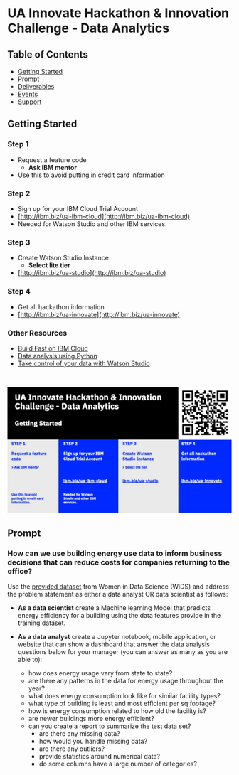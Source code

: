 # UA Innovate Hackathon & Innovation Challenge - Data Analytics


## Table of Contents
- [Getting Started](https://github.com/upkarlidder/ua-innovate/blob/main/README.md#getting-started)
- [Prompt](https://github.com/upkarlidder/ua-innovate/blob/main/README.md#prompt)
- [Deliverables]()
- [Events]()
- [Support]()

## Getting Started

### Step 1
- Request a feature code
   - **Ask IBM mentor**
- Use this to avoid putting in credit card information

### Step 2
- Sign up for your IBM Cloud Trial Account
- [http://ibm.biz/ua-ibm-cloud](http://ibm.biz/ua-ibm-cloud)
- Needed for Watson Studio and other IBM services.


### Step 3
- Create Watson Studio Instance
    - **Select lite tier**
- [http://ibm.biz/ua-studio](http://ibm.biz/ua-studio)

### Step 4
- Get all hackathon information
- [http://ibm.biz/ua-innovate](http://ibm.biz/ua-innovate)

### Other Resources
- [Build Fast on IBM Cloud](https://github.com/upkarlidder/ibmhacks)
- [Data analysis using Python](https://developer.ibm.com/learningpaths/data-analysis-using-python/)
- [Take control of your data with Watson Studio](https://developer.ibm.com/learningpaths/get-started-watson-studio/)

<br />

![Getting started with IBM Cloud](assets/ua-innovate-registration.jpg)

## Prompt

### How can we use building energy use data to inform business decisions that can reduce costs for companies returning to the office? 

Use the [provided dataset](https://github.com/upkarlidder/ua-innovate/tree/main/dataset) from Women in Data Science (WiDS) and address the problem statement as either a data analyst OR data scientist as follows:
-	**As a data scientist** create a Machine learning Model that predicts energy efficiency for a building using the data features provide in the training dataset.

- **As a data analyst** create a Jupyter notebook, mobile application, or website that can show a dashboard that answer the  data analysis questions below for your manager (you can answer as many as you are able to):
   - how does energy usage vary from state to state?
   - are there any patterns in the data for energy usage throughout the year?
   - what does energy consumption look like for similar facility types?
   - what type of building is least and most efficient per sq footage?
   - how is energy consumption related to how old the facility is?
   - are newer buildings more energy efficient?
   - can you create a report to summarize the test data set?
      - are there any missing data?
      - how would you handle missing data?
      - are there any outliers?
      - provide statistics around numerical data?
      - do some columns have a large number of categories?
